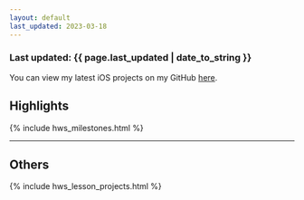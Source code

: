 ```yaml
---
layout: default
last_updated: 2023-03-18
---
```

<div>
    <h3>
        Last updated: <span class="info">{{ page.last_updated | date_to_string }}</span>
    </h3>
    <p>
    You can view my latest iOS projects on my GitHub <a href="https://github.com/SeikaHirori?tab=repositories&q=&type=&language=swift&sort=">here</a>.
    </p>
</div>



## Highlights
{% include hws_milestones.html %}
<br>
<hr>

## Others
{% include hws_lesson_projects.html %}
